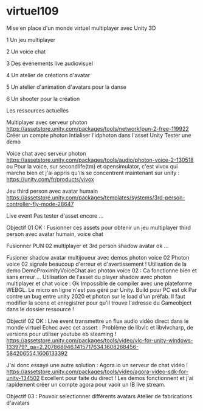 # virtuel109
Mise en place d'un monde virtuel multiplayer avec Unity 3D

1 Un jeu multiplayer

2 Un voice chat

3 Des événements live audiovisuel

4 Un atelier de créations d'avatar

5 Un atelier d'animation d'avatars pour la danse

6 Un shooter pour la création

Les ressources actuelles

Multiplayer avec serveur photon
https://assetstore.unity.com/packages/tools/network/pun-2-free-119922
Créer un compte photon
Intialiser l'idphoton dans l'asset Unity
Tester une demo

Voice chat avec serveur photon
https://assetstore.unity.com/packages/tools/audio/photon-voice-2-130518
ou
Pour la voice, sur secondlife(tm) et opensimulator, c'est vivox qui marche bien et j'ai appris qu'ils se concentrent maintenant sur unity :
https://unity.com/fr/products/vivox


Jeu third person avec avatar humain
https://assetstore.unity.com/packages/templates/systems/3rd-person-controller-fly-mode-28647

Live event 
Pas tester d'asset encore ...

Objectif 01 OK :
Fusionner ces assets pour obtenir un jeu multiplayer third person avec avatar humain, voice chat

Fusionner PUN 02 multiplayer et 3rd person shadow avatar ok ...

Fusioner shadow avatar multijoueur avec demos photon voice 02
Photon voice 02 signale beaucoup d'erreur et d'avertissement !
Utilisation de la demo DemoProximityVoiceChat avc photon voice 02 : Ca fonctionne bien et sans erreur ...
Utilisation de l'asset du player shadow avec photon multiplayer et chat voice : Ok
Impossible de compiler avec une plateforme WEBGL. Le micro en ligne n'est pas géré par Unity.
Build pour PC est ok
Par contre un bug entre unity 2020 et photon sur le load d'un préfab. Il faut modifier la scene et enregistrer pour qu'il trouve l'adresse du Gameobject
dans le dossier ressource !

Objectif 02 OK :
Live event transmettre un flux audio vidéo direct dans le monde virtuel
Echec avec cet assert : Problème de libvlc et libvlvcharp, de versions pour utiliser youtube eb steaming !
https://assetstore.unity.com/packages/tools/video/vlc-for-unity-windows-133979?_ga=2.207868946.1415717634.1608268456-584206554.1606133392

J'ai donc essayé une autre solution : Agora.io un serveur de chat vidéo !
https://assetstore.unity.com/packages/tools/video/agora-video-sdk-for-unity-134502
Excellent pour faite du direct !
Les demos fonctionnent et j'ai rapidement créer un compte agora pour vaoir un IB live stream.

Objectif 03 :
Pouvoir selectionner différents avatars
Atelier de fabrications d'avatars

